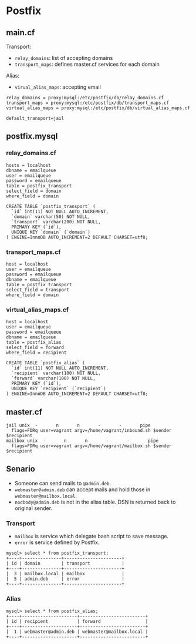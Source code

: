 # Postfix

## main.cf

Transport:

- `relay_domains`: list of accepting domains
- `transport_maps`: defines master.cf services for each domain

Alias:

- `virual_alias_maps`: accepting email

~~~
relay_domains = proxy:mysql:/etc/postfix/db/relay_domains.cf
transport_maps = proxy:mysql:/etc/postfix/db/transport_maps.cf
virtual_alias_maps = proxy:mysql:/etc/postfix/db/virtual_alias_maps.cf

default_transport=jail
~~~

## postfix.mysql

### relay_domains.cf

~~~
hosts = localhost
dbname = emailqueue
user = emailqueue
password = emailqueue
table = postfix_transport
select_field = domain
where_field = domain
~~~

~~~
CREATE TABLE `postfix_transport` (
  `id` int(11) NOT NULL AUTO_INCREMENT,
  `domain` varchar(50) NOT NULL,
  `transport` varchar(200) NOT NULL,
  PRIMARY KEY (`id`),
  UNIQUE KEY `domain` (`domain`)
) ENGINE=InnoDB AUTO_INCREMENT=2 DEFAULT CHARSET=utf8;
~~~

### transport_maps.cf

~~~
host = localhost
user = emailqueue
password = emailqueue
dbname = emailqueue
table = postfix_transport
select_field = transport
where_field = domain
~~~

### virtual_alias_maps.cf 

~~~
host = localhost
user = emailqueue
password = emailqueue
dbname = emailqueue
table = postfix_alias
select_field = forward
where_field = recipient
~~~

~~~
CREATE TABLE `postfix_alias` (
  `id` int(11) NOT NULL AUTO_INCREMENT,
  `recipient` varchar(100) NOT NULL,
  `forward` varchar(100) NOT NULL,
  PRIMARY KEY (`id`),
  UNIQUE KEY `recipient` (`recipient`)
) ENGINE=InnoDB AUTO_INCREMENT=2 DEFAULT CHARSET=utf8;
~~~


## master.cf

~~~
jail unix  -       n       n       -       -       pipe
  flags=FDRq user=vagrant argv=/home/vagrant/inbound.sh $sender $recipient
mailbox unix  -       n       n       -       -       pipe
  flags=FDRq user=vagrant argv=/home/vagrant/mailbox.sh $sender $recipient
~~~


## Senario 

- Someone can send mails to `@admin.deb`. 
- `webmaster@admin.deb` can accept mails and hold those in `webmaster@mailbox.local`.  
- `nodbody@admin.deb` is not in the alias table. DSN is returned back to original sender.

### Transport

- `mailbox` is service which delegate bash script to save message.
- `error` is service defined by Postfix.

~~~
mysql> select * from postfix_transport;
+----+---------------+----------------------+
| id | domain        | transport            |
+----+---------------+----------------------+
|  3 | mailbox.local | mailbox              |
|  5 | admin.deb     | error                |
+----+---------------+----------------------+
~~~

### Alias

~~~
mysql> select * from postfix_alias;
+----+---------------------+-------------------------+
| id | recipient           | forward                 |
+----+---------------------+-------------------------+
|  1 | webmaster@admin.deb | webmaster@mailbox.local |
+----+---------------------+-------------------------+
~~~
